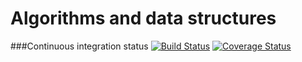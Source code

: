 # Algorithms and data structures

###Continuous integration status
[![Build Status](https://travis-ci.org/pawel-kieliszczyk/algorithms.png)](https://travis-ci.org/pawel-kieliszczyk/algorithms)
[![Coverage Status](https://img.shields.io/coveralls/pawel-kieliszczyk/algorithms.svg)](https://coveralls.io/r/pawel-kieliszczyk/algorithms?branch=master)
